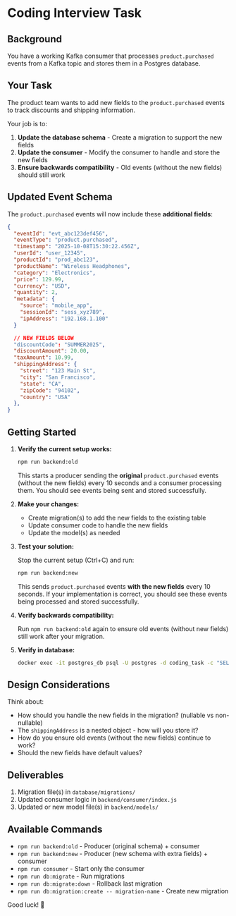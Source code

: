 # Coding Interview Task

## Background
You have a working Kafka consumer that processes `product.purchased` events from a Kafka topic and stores them in a Postgres database.

## Your Task
The product team wants to add new fields to the `product.purchased` events to track discounts and shipping information.

Your job is to:

1. **Update the database schema** - Create a migration to support the new fields
2. **Update the consumer** - Modify the consumer to handle and store the new fields
3. **Ensure backwards compatibility** - Old events (without the new fields) should still work

## Updated Event Schema

The `product.purchased` events will now include these **additional fields**:

```json
{
  "eventId": "evt_abc123def456",
  "eventType": "product.purchased",
  "timestamp": "2025-10-08T15:30:22.456Z",
  "userId": "user_12345",
  "productId": "prod_abc123",
  "productName": "Wireless Headphones",
  "category": "Electronics",
  "price": 129.99,
  "currency": "USD",
  "quantity": 2,
  "metadata": {
    "source": "mobile_app",
    "sessionId": "sess_xyz789",
    "ipAddress": "192.168.1.100"
  }

  // NEW FIELDS BELOW
  "discountCode": "SUMMER2025",
  "discountAmount": 20.00,
  "taxAmount": 10.99,
  "shippingAddress": {
    "street": "123 Main St",
    "city": "San Francisco",
    "state": "CA",
    "zipCode": "94102",
    "country": "USA"
  },
}
```

## Getting Started

1. **Verify the current setup works:**
   ```bash
   npm run backend:old
   ```
   This starts a producer sending the **original** `product.purchased` events (without the new fields) every 10 seconds and a consumer processing them. You should see events being sent and stored successfully.

2. **Make your changes:**
   - Create migration(s) to add the new fields to the existing table
   - Update consumer code to handle the new fields
   - Update the model(s) as needed

3. **Test your solution:**

   Stop the current setup (Ctrl+C) and run:
   ```bash
   npm run backend:new
   ```

   This sends `product.purchased` events **with the new fields** every 10 seconds. If your implementation is correct, you should see these events being processed and stored successfully.

4. **Verify backwards compatibility:**

   Run `npm run backend:old` again to ensure old events (without new fields) still work after your migration.

5. **Verify in database:**
   ```bash
   docker exec -it postgres_db psql -U postgres -d coding_task -c "SELECT * FROM product_events;"
   ```

## Design Considerations

Think about:
- How should you handle the new fields in the migration? (nullable vs non-nullable)
- The `shippingAddress` is a nested object - how will you store it?
- How do you ensure old events (without the new fields) continue to work?
- Should the new fields have default values?

## Deliverables

1. Migration file(s) in `database/migrations/`
2. Updated consumer logic in `backend/consumer/index.js`
3. Updated or new model file(s) in `backend/models/`

## Available Commands

- `npm run backend:old` - Producer (original schema) + consumer
- `npm run backend:new` - Producer (new schema with extra fields) + consumer
- `npm run consumer` - Start only the consumer
- `npm run db:migrate` - Run migrations
- `npm run db:migrate:down` - Rollback last migration
- `npm run db:migration:create -- migration-name` - Create new migration

Good luck! 🚀
